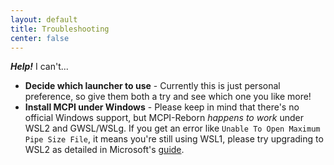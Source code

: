 ```yaml
---
layout: default
title: Troubleshooting
center: false
---
```


_**Help!**_ I can't...

 + **Decide which launcher to use** - Currently this is just personal preference,
   so give them both a try and see which one you like more!
 + **Install MCPI under Windows** - Please keep in mind that there's no
   official Windows support, but MCPI-Reborn _happens to work_ under WSL2
   and GWSL/WSLg. If you get an error like `Unable To Open Maximum Pipe
   Size File`, it means you're still using WSL1, please try upgrading to
   WSL2 as detailed in Microsoft's [guide](https://docs.microsoft.com/en-us/windows/wsl/install-win10).
